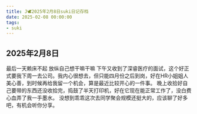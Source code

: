 ```yaml
---
title: J🕊️2025年2月8日suki日记存档
date: 2025-02-08 00:00:00
tags: 
- suki
---
```


## 2025年2月8日
最后一天赖床不起
放纵自己想干嘛干嘛
下午又收到了深睿医疗的面试，这个好正式要我下周一去公司。我内心很想去，但只能四月份之后到岗，好在HR小姐姐人美心善，到时候再给我留一个机会，算是最近比较开心的一件事。
晚上收拾好自己要带的东西还没收拾完，捣鼓了半天打印机，好在它现在能正常工作了，没白费心血弄了我一手墨水。
没想到乖乖这次去同学聚会规模还挺大的，应该聊了好多吧，有机会听你分享。
